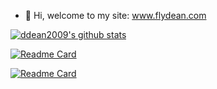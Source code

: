 - 👋 Hi, welcome to my site: www.flydean.com 


<!---
ddean2009/ddean2009 is a ✨ special ✨ repository because its `README.md` (this file) appears on your GitHub profile.
You can click the Preview link to take a look at your changes.
--->

[![ddean2009's github stats](https://github-readme-stats.vercel.app/api?username=ddean2009)](https://github.com/ddean2009/github-readme-stats)

<!--
<a href="https://github.com/ddean2009/MoneyPrinterPlus">
  <img src="https://github-readme-stats.vercel.app/api/pin/?username=ddean2009&repo=MoneyPrinterPlus" />
</a>
<a href="https://github.com/ddean2009/www.flydean.com">
  <img  src="https://github-readme-stats.vercel.app/api/pin/?username=ddean2009&repo=www.flydean.com" />
</a>
-->

[![Readme Card](https://github-readme-stats.vercel.app/api/pin/?username=ddean2009&repo=MoneyPrinterPlus)](https://github.com/ddean2009/MoneyPrinterPlus)

[![Readme Card](https://github-readme-stats.vercel.app/api/pin/?username=ddean2009&repo=www.flydean.com)](https://github.com/ddean2009/www.flydean.com)
